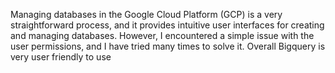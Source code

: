 Managing databases in the Google Cloud Platform (GCP) is a very straightforward process, and it provides intuitive user interfaces for creating and managing databases. However, I encountered a simple issue with the user permissions, and I have tried many times to solve it. Overall Bigquery is very user friendly to use
